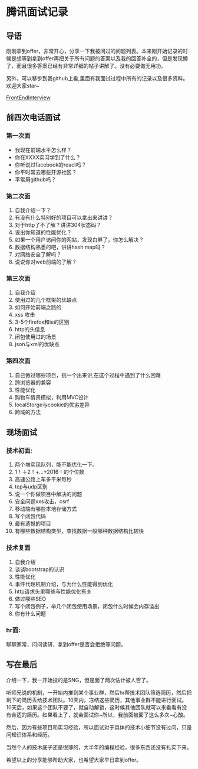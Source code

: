 # 腾讯面试记录

## 导语

刚刚拿到offer，非常开心，分享一下我被问过的问题列表。本来刚开始记录的时候是想等到拿到offer再把关于所有问题的答案以及我的回答补全的，但是发现懒了，而且很多答案已经有非常详细的帖子讲解了。没有必要做无用功。

另外，可以移步到我github上看,里面有我面试过程中所有的记录以及很多资料。欢迎大家star~

[FrontEndInterview](https://github.com/WilsonLiu95/FrontEndInterview)

## 前四次电话面试
### 第一次面
- 我现在前端水平怎么样？  
- 你在XXXX实习学到了什么？
- 你听说过facebook的react吗？
- 你平时常去哪些开源社区？
- 平常用github吗？

### 第二次面

1. 自我介绍一下？
2. 有没有什么特别好的项目可以拿出来讲讲？
3. 对于http了不了解？讲讲304状态码？
4. 说出你知道的性能优化？
5. 如果一个用户访问你的网站，发现白屏了，你怎么解决？
6. 数据结构熟悉的吧，讲讲hash map吗？
7. 对网络安全了解吗？
8. 说说你对web前端的了解？

### 第三次面

1. 自我介绍
2. 使用过的几个框架的优缺点
3. 如何开始前端之路的
4. xss 攻击
5. 3-5个firefox和ie的区别
6. http的头信息
7. 闭包使用过的场景
8. json与xml的优缺点

### 第四次面
1. 自己做过哪些项目，挑一个出来讲,在这个过程中遇到了什么困难
2. 跨浏览器的兼容
3. 性能优化
4. 购物车情景模拟，利用MVC设计
5. localStorge与cookie的优劣差异
6. 跨域的方法

## 现场面试
### 技术初面:

1. 两个堆实现队列，能不能优化一下。
2. 1！＋2！+...+2016！的个位数
3. 高速公路上车多平米每秒
4. tcp与udp区别
5. 说一个你做项目中解决的问题
6. 安全问题xxs攻击，csrf
7. 移动端有哪些本地存储方式
8. 写个闭包代码
9. 最有遗憾的项目
10. 有哪些数据结构类型，查找数据一般哪种数据结构比较快

### 技术复面

1. 自我介绍
2. 谈谈bootstrap的认识
3. 性能优化
4. 事件代理机制介绍，与为什么性能得到优化
5. http请求头里哪些与性能优化有关
6. 做过哪些SEO
7. 写个闭包例子，举几个闭包使用场景，闭包什么时候会内存溢出
8. 你有什么问题

### hr面:

聊聊家常，问问读研，拿到offer是否会拒绝等问题。

## 写在最后
介绍一下，我一开始投的是SNG，但是面了两次估计被人否了。

听师兄说的机制，一开始内推到某个事业群，然后hr帮技术团队筛选简历，然后把剩下的简历丢给技术团队。10天内，冻结这些简历，其他事业群不能进行面试。10天后，如果这个团队不要了，就自动解锁，这时候其他团队就可以来看看有没有合适的简历。如果看上了，就会面试你~所以，我前面被面了这么多次~心酸。

然后，因为有些项目和实习经验，所以面试对于具体的技术小细节没有过问，只是问知识体系和经历。

当然个人的技术底子还是很薄的，大半年的编程经验，很多东西还没有扎实下来。

希望以上的分享能够帮助大家，也希望大家早日拿到offer。
